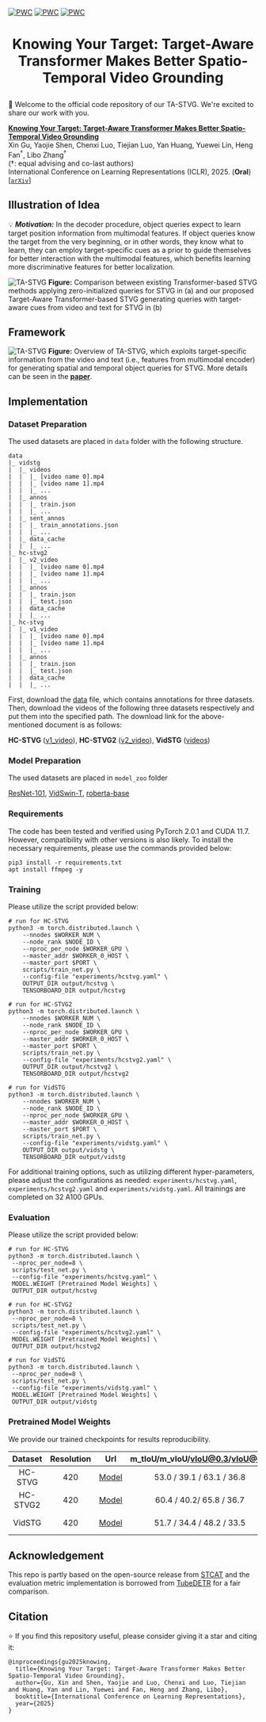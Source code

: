 [![PWC](https://img.shields.io/badge/State_of_the_Art-STVG_on_HCSTVGv1-orange?logo=AMP)](https://paperswithcode.com/sota/spatio-temporal-video-grounding-on-hc-stvg1)
[![PWC](https://img.shields.io/badge/State_of_the_Art-STVG_on_HCSTVGv2-pink?logo=AMP)](https://paperswithcode.com/sota/spatio-temporal-video-grounding-on-hc-stvg2)
[![PWC](https://img.shields.io/badge/State_of_the_Art-STVG_on_VidSTG-yellow?logo=AMP)](https://paperswithcode.com/sota/spatio-temporal-video-grounding-on-vidstg)

# <p align="center">Knowing Your Target: Target-Aware Transformer Makes Better Spatio-Temporal Video Grounding</p>

🔮 Welcome to the official code repository of our TA-STVG. We're excited to share our work with you.

[**Knowing Your Target: Target-Aware Transformer Makes Better Spatio-Temporal Video Grounding**](https://arxiv.org/abs/2502.11168)<br>
Xin Gu, Yaojie Shen, Chenxi Luo, Tiejian Luo, Yan Huang, Yuewei Lin, Heng Fan<sup>$\dagger$</sup>, Libo Zhang<sup>$\dagger$</sup> <br> ($\dagger$: equal advising and co-last authors)<br>
International Conference on Learning Representations (ICLR), 2025. (**Oral**) <br>
[[`arXiv`](https://arxiv.org/abs/2502.11168)]

## Illustration of Idea
💡 ***Motivation:*** In the decoder procedure, object queries expect to
learn target position information from multimodal
features. If object queries know the target from the
very beginning, or in other words, they know what
to learn, they can employ target-specific cues as a
prior to guide themselves for better interaction with
the multimodal features, which benefits learning
more discriminative features for better localization.<br>

![TA-STVG](figures/idea.jpeg)
**Figure:** Comparison between existing Transformer-based STVG methods applying zero-initialized
queries for STVG in (a) and our proposed Target-Aware Transformer-based STVG generating queries
with target-aware cues from video and text for STVG in (b)

## Framework
![TA-STVG](figures/tastvg.jpeg)
**Figure:** Overview of TA-STVG, which exploits target-specific information from the video and text (i.e., features from multimodal encoder) for generating spatial and temporal object queries for STVG. More details can be seen in the [**paper**](https://arxiv.org/abs/2502.11168).

## Implementation

### Dataset Preparation
The used datasets are placed in `data` folder with the following structure.
```
data
|_ vidstg
|  |_ videos
|  |  |_ [video name 0].mp4
|  |  |_ [video name 1].mp4
|  |  |_ ...
|  |_ annos
|  |  |_ train.json
|  |  |_ ...
|  |_ sent_annos
|  |  |_ train_annotations.json
|  |  |_ ...
|  |_ data_cache
|  |  |_ ...
|_ hc-stvg2
|  |_ v2_video
|  |  |_ [video name 0].mp4
|  |  |_ [video name 1].mp4
|  |  |_ ...
|  |_ annos
|  |  |_ train.json
|  |  |_ test.json
|  |  data_cache
|  |  |_ ...
|_ hc-stvg
|  |_ v1_video
|  |  |_ [video name 0].mp4
|  |  |_ [video name 1].mp4
|  |  |_ ...
|  |_ annos
|  |  |_ train.json
|  |  |_ test.json
|  |  data_cache
|  |  |_ ...
```

First, download the [data](https://huggingface.co/Gstar666/TASTVG/resolve/main/data.tar?download=true) file, which contains annotations for three datasets. 
Then, download the videos of the following three datasets respectively and put them into the specified path. The download link for the above-mentioned document is as follows:

**HC-STVG** ([v1_video](https://intxyz-my.sharepoint.com/:f:/g/personal/zongheng_picdataset_com/EgIzBzuHYPtItBIqIq5hNrsBBE9cnhJDWjXuorxXMhMZGQ?e=qvsBjE)), **HC-STVG2** ([v2_video](https://intxyz-my.sharepoint.com/:f:/g/personal/zongheng_picdataset_com/ErqA01jikPZKnudZe6-Za9MBe17XXAxJr9ODn65Z2qGKkw?e=7vKw1U)), **VidSTG** ([videos](https://disk.pku.edu.cn/link/AA93DEAF3BBC694E52ACC5A23A9DC3D03B))



### Model Preparation
The used datasets are placed in `model_zoo` folder

[ResNet-101](https://zenodo.org/record/4721981/files/pretrained_resnet101_checkpoint.pth?download=1), 
[VidSwin-T](https://github.com/SwinTransformer/storage/releases/download/v1.0.4/swin_tiny_patch244_window877_kinetics400_1k.pth),
[roberta-base](https://huggingface.co/FacebookAI/roberta-base)

### Requirements
The code has been tested and verified using PyTorch 2.0.1 and CUDA 11.7. However, compatibility with other versions is also likely. To install the necessary requirements, please use the commands provided below:

```shell
pip3 install -r requirements.txt
apt install ffmpeg -y
```

### Training
Please utilize the script provided below:
```shell
# run for HC-STVG
python3 -m torch.distributed.launch \
    --nnodes $WORKER_NUM \
    --node_rank $NODE_ID \
    --nproc_per_node $WORKER_GPU \
    --master_addr $WORKER_0_HOST \
    --master_port $PORT \
    scripts/train_net.py \
    --config-file "experiments/hcstvg.yaml" \
    OUTPUT_DIR output/hcstvg \
    TENSORBOARD_DIR output/hcstvg

# run for HC-STVG2
python3 -m torch.distributed.launch \
    --nnodes $WORKER_NUM \
    --node_rank $NODE_ID \
    --nproc_per_node $WORKER_GPU \
    --master_addr $WORKER_0_HOST \
    --master_port $PORT \
    scripts/train_net.py \
    --config-file "experiments/hcstvg2.yaml" \
    OUTPUT_DIR output/hcstvg2 \
    TENSORBOARD_DIR output/hcstvg2

# run for VidSTG
python3 -m torch.distributed.launch \
    --nnodes $WORKER_NUM \
    --node_rank $NODE_ID \
    --nproc_per_node $WORKER_GPU \
    --master_addr $WORKER_0_HOST \
    --master_port $PORT \
    scripts/train_net.py \
    --config-file "experiments/vidstg.yaml" \
    OUTPUT_DIR output/vidstg \
    TENSORBOARD_DIR output/vidstg
```
For additional training options, such as utilizing different hyper-parameters, please adjust the configurations as needed:
`experiments/hcstvg.yaml`, `experiments/hcstvg2.yaml` and `experiments/vidstg.yaml`. All trainings are completed on 32 A100 GPUs.

### Evaluation
Please utilize the script provided below:
```shell
# run for HC-STVG
python3 -m torch.distributed.launch \
 --nproc_per_node=8 \
 scripts/test_net.py \
 --config-file "experiments/hcstvg.yaml" \
 MODEL.WEIGHT [Pretrained Model Weights] \
 OUTPUT_DIR output/hcstvg
 
# run for HC-STVG2
python3 -m torch.distributed.launch \
 --nproc_per_node=8 \
 scripts/test_net.py \
 --config-file "experiments/hcstvg2.yaml" \
 MODEL.WEIGHT [Pretrained Model Weights] \
 OUTPUT_DIR output/hcstvg2

# run for VidSTG
python3 -m torch.distributed.launch \
 --nproc_per_node=8 \
 scripts/test_net.py \
 --config-file "experiments/vidstg.yaml" \
 MODEL.WEIGHT [Pretrained Model Weights] \
 OUTPUT_DIR output/vidstg
```

### Pretrained Model Weights
We provide our trained checkpoints for results reproducibility.

| Dataset | Resolution | Url | m_tIoU/m_vIoU/vIoU@0.3/vIoU@0.5 | Size |
|:----:|:-----:|:-----:|:-----:|:-----:|
| HC-STVG | 420 | [Model](https://huggingface.co/Gstar666/TASTVG/resolve/main/TASTVG_HCSTVG.pth?download=true)  | 53.0 / 39.1 / 63.1 / 36.8 | 1.9 GB |
| HC-STVG2 | 420 | [Model](https://huggingface.co/Gstar666/TASTVG/resolve/main/TASTVG_HCSTVG2.pth?download=true)  | 60.4 / 40.2/ 65.8 / 36.7 | 1.9 GB |
| VidSTG | 420 | [Model](https://huggingface.co/Gstar666/TASTVG/resolve/main/TASTVG_VidSTG.pth?download=true)  | 51.7 / 34.4 / 48.2 / 33.5 | 1.9 GB |


## Acknowledgement
This repo is partly based on the open-source release from [STCAT](https://github.com/jy0205/STCAT) and the evaluation metric implementation is borrowed from [TubeDETR](https://github.com/antoyang/TubeDETR) for a fair comparison.

## Citation
⭐ If you find this repository useful, please consider giving it a star and citing it:
```
@inproceedings{gu2025knowing,
  title={Knowing Your Target: Target-Aware Transformer Makes Better Spatio-Temporal Video Grounding},
  author={Gu, Xin and Shen, Yaojie and Luo, Chenxi and Luo, Tiejian and Huang, Yan and Lin, Yuewei and Fan, Heng and Zhang, Libo},
  booktitle={International Conference on Learning Representations},
  year={2025}
}
```
